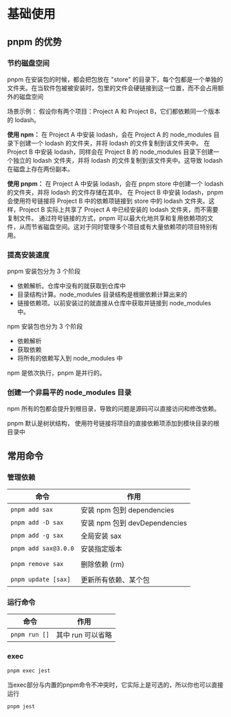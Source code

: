 # 基础使用

## pnpm 的优势

### 节约磁盘空间

pnpm 在安装包的时候，都会把包放在 "store" 的目录下，每个包都是一个单独的文件夹。在当软件包被被安装时，包里的文件会硬链接到这一位置，而不会占用额外的磁盘空间

场景示例：
假设你有两个项目：Project A 和 Project B，它们都依赖同一个版本的 lodash。

**使用 npm：**
在 Project A 中安装 lodash，会在 Project A 的 node_modules 目录下创建一个 lodash 的文件夹，并将 lodash 的文件复制到该文件夹中。
在 Project B 中安装 lodash，同样会在 Project B 的 node_modules 目录下创建一个独立的 lodash 文件夹，并将 lodash 的文件复制到该文件夹中。这导致 lodash 在磁盘上存在两份副本。

**使用 pnpm：**
在 Project A 中安装 lodash，会在 pnpm store 中创建一个 lodash 的文件夹，并将 lodash 的文件存储在其中。
在 Project B 中安装 lodash，pnpm 会使用符号链接将 Project B 中的依赖项链接到 store 中的 lodash 文件夹。这样，Project B 实际上共享了 Project A 中已经安装的 lodash 文件夹，而不需要复制文件。
通过符号链接的方式，pnpm 可以最大化地共享和复用依赖项的文件，从而节省磁盘空间。这对于同时管理多个项目或有大量依赖项的项目特别有用。

### 提高安装速度

pnpm 安装包分为 3 个阶段

- 依赖解析。仓库中没有的就获取到仓库中
- 目录结构计算。node_modules 目录结构是根据依赖计算出来的
- 链接依赖项。以前安装过的就直接从仓库中获取并链接到 node_modules 中。

npm 安装包也分为 3 个阶段

- 依赖解析
- 获取依赖
- 将所有的依赖写入到 node_modules 中

npm 是依次执行，pnpm 是并行的。

### 创建一个非扁平的 node_modules 目录

npm 所有的包都会提升到根目录，导致的问题是源码可以直接访问和修改依赖。

pnpm 默认是树状结构， 使用符号链接将项目的直接依赖项添加到模块目录的根目录中

## 常用命令

### 管理依赖

| 命令                 | 作用                          |
| -------------------- | ----------------------------- |
| `pnpm add sax`       | 安装 npm 包到 dependencies    |
| `pnpm add -D sax`    | 安装 npm 包到 devDependencies |
| `pnpm add -g sax`    | 全局安装 sax                  |
| `pnpm add sax@3.0.0` | 安装指定版本                  |
|                      |                               |
| `pnpm remove sax`    | 删除依赖 (rm)                 |
|                      |                               |
| `pnpm update [sax]`  | 更新所有依赖、某个包          |

### 运行命令

| 命令          | 作用              |
| ------------- | ----------------- |
| `pnpm run []` | 其中 run 可以省略 |


### exec

```bash
pnpm exec jest
```

当exec部分与内置的pnpm命令不冲突时，它实际上是可选的，所以你也可以直接运行
```bash
pnpm jest
```
